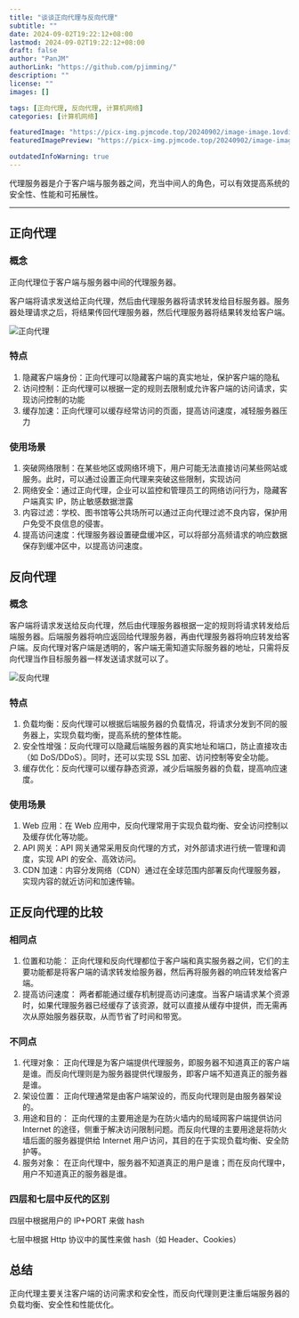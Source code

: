 ```yaml
---
title: "谈谈正向代理与反向代理"
subtitle: ""
date: 2024-09-02T19:22:12+08:00
lastmod: 2024-09-02T19:22:12+08:00
draft: false
author: "PanJM"
authorLink: "https://github.com/pjimming/"
description: ""
license: ""
images: []

tags: [正向代理, 反向代理, 计算机网络]
categories: [计算机网络]

featuredImage: "https://picx-img.pjmcode.top/20240902/image-image.1ovdi3q49e.webp"
featuredImagePreview: "https://picx-img.pjmcode.top/20240902/image-image.1ovdi3q49e.webp"

outdatedInfoWarning: true
---
```


代理服务器是介于客户端与服务器之间，充当中间人的角色，可以有效提高系统的安全性、性能和可拓展性。

<!--more-->

---

## 正向代理

### 概念

正向代理位于客户端与服务器中间的代理服务器。

客户端将请求发送给正向代理，然后由代理服务器将请求转发给目标服务器。服务器处理请求之后，将结果传回代理服务器，然后代理服务器将结果转发给客户端。

![正向代理](https://picx-img.pjmcode.top/20240902/image-image.73tw0jixkw.webp)

### 特点

1. 隐藏客户端身份：正向代理可以隐藏客户端的真实地址，保护客户端的隐私
2. 访问控制：正向代理可以根据一定的规则去限制或允许客户端的访问请求，实现访问控制的功能
3. 缓存加速：正向代理可以缓存经常访问的页面，提高访问速度，减轻服务器压力

### 使用场景

1. 突破网络限制：在某些地区或网络环境下，用户可能无法直接访问某些网站或服务。此时，可以通过设置正向代理来突破这些限制，实现访问
2. 网络安全：通过正向代理，企业可以监控和管理员工的网络访问行为，隐藏客户端真实 IP，防止敏感数据泄露
3. 内容过滤：学校、图书馆等公共场所可以通过正向代理过滤不良内容，保护用户免受不良信息的侵害。
4. 提高访问速度：代理服务器设置硬盘缓冲区，可以将部分高频请求的响应数据保存到缓冲区中，以提高访问速度。

## 反向代理

### 概念

客户端将请求发送给反向代理，然后由代理服务器根据一定的规则将请求转发给后端服务器。后端服务器将响应返回给代理服务器，再由代理服务器将响应转发给客户端。反向代理对客户端是透明的，客户端无需知道实际服务器的地址，只需将反向代理当作目标服务器一样发送请求就可以了。

![反向代理](https://picx-img.pjmcode.top/20240902/image-image.6t727e80ox.webp)

### 特点

1. 负载均衡：反向代理可以根据后端服务器的负载情况，将请求分发到不同的服务器上，实现负载均衡，提高系统的整体性能。
2. 安全性增强：反向代理可以隐藏后端服务器的真实地址和端口，防止直接攻击（如 DoS/DDoS）。同时，还可以实现 SSL 加密、访问控制等安全功能。
3. 缓存优化：反向代理可以缓存静态资源，减少后端服务器的负载，提高响应速度。

### 使用场景

1. Web 应用：在 Web 应用中，反向代理常用于实现负载均衡、安全访问控制以及缓存优化等功能。
2. API 网关：API 网关通常采用反向代理的方式，对外部请求进行统一管理和调度，实现 API 的安全、高效访问。
3. CDN 加速：内容分发网络（CDN）通过在全球范围内部署反向代理服务器，实现内容的就近访问和加速传输。

## 正反向代理的比较

### 相同点

1. 位置和功能： 正向代理和反向代理都位于客户端和真实服务器之间，它们的主要功能都是将客户端的请求转发给服务器，然后再将服务器的响应转发给客户端。
2. 提高访问速度： 两者都能通过缓存机制提高访问速度。当客户端请求某个资源时，如果代理服务器已经缓存了该资源，就可以直接从缓存中提供，而无需再次从原始服务器获取，从而节省了时间和带宽。

### 不同点

1. 代理对象： 正向代理是为客户端提供代理服务，即服务器不知道真正的客户端是谁。而反向代理则是为服务器提供代理服务，即客户端不知道真正的服务器是谁。
2. 架设位置： 正向代理通常是由客户端架设的，而反向代理则是由服务器架设的。
3. 用途和目的： 正向代理的主要用途是为在防火墙内的局域网客户端提供访问 Internet 的途径，侧重于解决访问限制问题。而反向代理的主要用途是将防火墙后面的服务器提供给 Internet 用户访问，其目的在于实现负载均衡、安全防护等。
4. 服务对象： 在正向代理中，服务器不知道真正的用户是谁；而在反向代理中，用户不知道真正的服务器是谁。

### 四层和七层中反代的区别

四层中根据用户的 IP+PORT 来做 hash

七层中根据 Http 协议中的属性来做 hash（如 Header、Cookies）

## 总结

正向代理主要关注客户端的访问需求和安全性，而反向代理则更注重后端服务器的负载均衡、安全性和性能优化。
